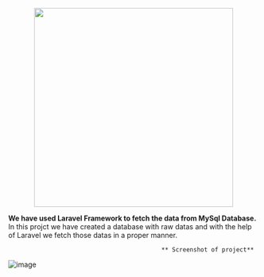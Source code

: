 <p align="center"><a href="https://laravel.com" target="_blank"><img src="https://raw.githubusercontent.com/laravel/art/master/logo-lockup/5%20SVG/2%20CMYK/1%20Full%20Color/laravel-logolockup-cmyk-red.svg" width="400"></a></p>



**We have used Laravel Framework to fetch the data from MySql Database.**
In this projct we have created a database with raw datas and with the help of Laravel we fetch those datas in a proper manner.

                                               ** Screenshot of project**

![image](https://user-images.githubusercontent.com/66880818/131993503-1f61a429-aaa6-4348-99bd-2e2aac183092.png)



